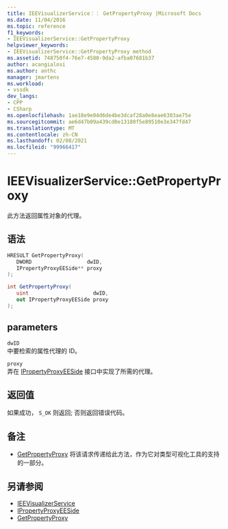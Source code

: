 ```yaml
---
title: IEEVisualizerService：： GetPropertyProxy |Microsoft Docs
ms.date: 11/04/2016
ms.topic: reference
f1_keywords:
- IEEVisualizerService::GetPropertyProxy
helpviewer_keywords:
- IEEVisualizerService::GetPropertyProxy method
ms.assetid: 748750f4-76e7-4580-9da2-afba07681b37
author: acangialosi
ms.author: anthc
manager: jmartens
ms.workload:
- vssdk
dev_langs:
- CPP
- CSharp
ms.openlocfilehash: 1ae18e9e04d6de4be3dcaf28a0e8eae6303ae75e
ms.sourcegitcommit: ae6d47b09a439cd0e13180f5e89510e3e347fd47
ms.translationtype: MT
ms.contentlocale: zh-CN
ms.lasthandoff: 02/08/2021
ms.locfileid: "99966417"
---
```

# <a name="ieevisualizerservicegetpropertyproxy"></a>IEEVisualizerService::GetPropertyProxy
此方法返回属性对象的代理。

## <a name="syntax"></a>语法

```cpp
HRESULT GetPropertyProxy(
   DWORD                  dwID,
   IPropertyProxyEESide** proxy
);
```

```csharp
int GetPropertyProxy(
   uint                     dwID,
   out IPropertyProxyEESide proxy
);
```

## <a name="parameters"></a>parameters
`dwID`\
中要检索的属性代理的 ID。

`proxy`\
弄在 [IPropertyProxyEESide](../../../extensibility/debugger/reference/ipropertyproxyeeside.md) 接口中实现了所需的代理。

## <a name="return-value"></a>返回值
 如果成功， `S_OK` 则返回; 否则返回错误代码。

## <a name="remarks"></a>备注
- [GetPropertyProxy](../../../extensibility/debugger/reference/ipropertyproxyprovider-getpropertyproxy.md) 将该请求传递给此方法，作为它对类型可视化工具的支持的一部分。

## <a name="see-also"></a>另请参阅
- [IEEVisualizerService](../../../extensibility/debugger/reference/ieevisualizerservice.md)
- [IPropertyProxyEESide](../../../extensibility/debugger/reference/ipropertyproxyeeside.md)
- [GetPropertyProxy](../../../extensibility/debugger/reference/ipropertyproxyprovider-getpropertyproxy.md)
